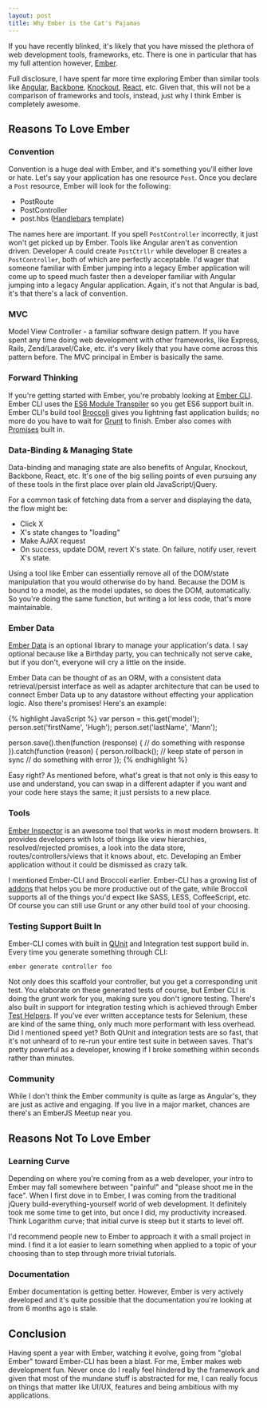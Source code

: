 ```yaml
---
layout: post
title: Why Ember is the Cat's Pajamas
---
```


If you have recently blinked, it's likely that you have missed the plethora of web development tools, frameworks, etc. There is one in particular that has my full attention however, [Ember](http://emberjs.com/).

Full disclosure, I have spent far more time exploring Ember than similar tools like [Angular](https://angularjs.org/), [Backbone](http://backbonejs.org/), [Knockout](http://knockoutjs.com/), [React](http://facebook.github.io/react/), etc. Given that, this will not be a comparison of frameworks and tools, instead, just why I think Ember is completely awesome.

## Reasons To Love Ember

### Convention

Convention is a huge deal with Ember, and it's something you'll either love or hate. Let's say your application has one resource `Post`. Once you declare a `Post` resource, Ember will look for the following:

* PostRoute
* PostController
* post.hbs ([Handlebars](http://handlebarsjs.com/) template)

The names here are important. If you spell `PostController` incorrectly, it just won't get picked up by Ember. Tools like Angular aren't as convention driven. Developer A could create `PostCtrllr` while developer B creates a `PostController`, both of which are perfectly acceptable. I'd wager that someone familiar with Ember jumping into a legacy Ember application will come up to speed much faster then a developer familiar with Angular jumping into a legacy Angular application. Again, it's not that Angular is bad, it's that there's a lack of convention.

### MVC

Model View Controller - a familiar software design pattern. If you have spent any time doing web development with other frameworks, like Express, Rails, Zend/Laravel/Cake, etc. it's very likely that you have come across this pattern before. The MVC principal in Ember is basically the same.

### Forward Thinking

If you're getting started with Ember, you're probably looking at [Ember CLI](http://www.ember-cli.com/). Ember CLI uses the [ES6 Module Transpiler](https://github.com/square/es6-module-transpiler) so you get ES6 support built in. Ember CLI's build tool [Broccoli](https://github.com/joliss/broccoli) gives you lightning fast application builds; no more do you have to wait for [Grunt](http://gruntjs.com/) to finish. Ember also comes with [Promises](https://developer.mozilla.org/en-US/docs/Web/JavaScript/Reference/Global_Objects/Promise) built in.

### Data-Binding & Managing State

Data-binding and managing state are also benefits of Angular, Knockout, Backbone, React, etc. It's one of the big selling points of even pursuing any of these tools in the first place over plain old JavaScript/jQuery.

For a common task of fetching data from a server and displaying the data, the flow might be:

* Click X
* X's state changes to "loading"
* Make AJAX request
* On success, update DOM, revert X's state. On failure, notify user, revert X's state.

Using a tool like Ember can essentially remove all of the DOM/state manipulation that you would otherwise do by hand. Because the DOM is bound to a model, as the model updates, so does the DOM, automatically. So you're doing the same function, but writing a lot less code, that's more maintainable.

### Ember Data

[Ember Data](https://github.com/emberjs/data) is an optional library to manage your application's data. I say optional because like a Birthday party, you can technically not serve cake, but if you don't, everyone will cry a little on the inside.

Ember Data can be thought of as an ORM, with a consistent data retrieval/persist interface as well as adapter architecture that can be used to connect Ember Data up to any datastore without effecting your application logic. Also there's promises! Here's an example:

{% highlight JavaScript %}
var person = this.get('model');
person.set('firstName', 'Hugh');
person.set('lastName', 'Mann');

person.save().then(function (response) {
    // do something with response
}).catch(function (reason) {
    person.rollback();  // keep state of person in sync
    // do something with error
});
{% endhighlight %}

Easy right? As mentioned before, what's great is that not only is this easy to use and understand, you can swap in a different adapter if you want and your code here stays the same; it just persists to a new place.

### Tools

[Ember Inspector](https://github.com/emberjs/ember-inspector) is an awesome tool that works in most modern browsers. It provides developers with lots of things like view hierarchies, resolved/rejected promises, a look into the data store, routes/controllers/views that it knows about, etc. Developing an Ember application without it could be dismissed as crazy talk.

I mentioned Ember-CLI and Broccoli earlier. Ember-CLI has a growing list of [addons](http://www.emberaddons.com/) that helps you be more productive out of the gate, while Broccoli supports all of the things you'd expect like SASS, LESS, CoffeeScript, etc. Of course you can still use Grunt or any other build tool of your choosing.

### Testing Support Built In

Ember-CLI comes with built in [QUnit](http://qunitjs.com/) and Integration test support build in. Every time you generate something through CLI:

```
ember generate controller foo
```

Not only does this scaffold your controller, but you get a corresponding unit test. You elaborate on these generated tests of course, but Ember CLI is doing the grunt work for you, making sure you don't ignore testing. There's also built in support for integration testing which is achieved through Ember [Test Helpers](http://emberjs.com/guides/testing/test-helpers/). If you've ever written acceptance tests for Selenium, these are kind of the same thing, only much more performant with less overhead. Did I mentioned speed yet? Both QUnit and integration tests are so fast, that it's not unheard of to re-run your entire test suite in between saves. That's pretty powerful as a developer, knowing if I broke something within seconds rather than minutes.

### Community

While I don't think the Ember community is quite as large as Angular's, they are just as active and engaging. If you live in a major market, chances are there's an EmberJS Meetup near you.

## Reasons Not To Love Ember

### Learning Curve

Depending on where you're coming from as a web developer, your intro to Ember may fall somewhere between "painful" and "please shoot me in the face". When I first dove in to Ember, I was coming from the traditional jQuery build-everything-yourself world of web development. It definitely took me some time to get into, but once I did, my productivity increased. Think Logarithm curve; that initial curve is steep but it starts to level off.

I'd recommend people new to Ember to approach it with a small project in mind. I find it a lot easier to learn something when applied to a topic of your choosing than to step through more trivial tutorials.

### Documentation

Ember documentation is getting better. However, Ember is very actively developed and it's quite possible that the documentation you're looking at from 6 months ago is stale.

## Conclusion

Having spent a year with Ember, watching it evolve, going from "global Ember" toward Ember-CLI has been a blast. For me, Ember makes web development fun. Never once do I really feel hindered by the framework and given that most of the mundane stuff is abstracted for me, I can really focus on things that matter like UI/UX, features and being ambitious with my applications.
